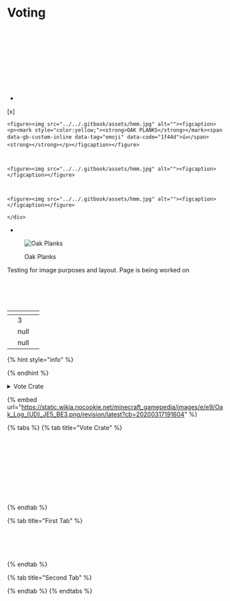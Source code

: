 # Voting

<figure><img src="../../.gitbook/assets/testing.jpg" alt=""><figcaption></figcaption></figure>

<div>

<figure><img src="../../.gitbook/assets/to.png" alt=""><figcaption></figcaption></figure>

 

<figure><img src="../../.gitbook/assets/withlore.jpg" alt=""><figcaption></figcaption></figure>

</div>

<div>

<figure><img src="../../.gitbook/assets/121212.png" alt=""><figcaption></figcaption></figure>

 

<figure><img src="../../.gitbook/assets/121212.png" alt=""><figcaption></figcaption></figure>

 

<figure><img src="../../.gitbook/assets/121212.png" alt=""><figcaption></figcaption></figure>

 

<figure><img src="../../.gitbook/assets/121212.png" alt=""><figcaption></figcaption></figure>

</div>

<div>

<figure><img src="../../.gitbook/assets/121212.png" alt=""><figcaption></figcaption></figure>

 

<figure><img src="../../.gitbook/assets/121212.png" alt=""><figcaption></figcaption></figure>

 

<figure><img src="../../.gitbook/assets/121212.png" alt=""><figcaption></figcaption></figure>

 

<figure><img src="../../.gitbook/assets/121212.png" alt=""><figcaption></figcaption></figure>

</div>



*
[x] 
    <div>

    <figure><img src="../../.gitbook/assets/hmm.jpg" alt=""><figcaption><p><mark style="color:yellow;"><strong>OAK PLANKS</strong></mark><span data-gb-custom-inline data-tag="emoji" data-code="1f44d">👍</span><strong></strong></p></figcaption></figure>

     

    <figure><img src="../../.gitbook/assets/hmm.jpg" alt=""><figcaption></figcaption></figure>

     

    <figure><img src="../../.gitbook/assets/hmm.jpg" alt=""><figcaption></figcaption></figure>

    </div>
*

<figure><img src="../../.gitbook/assets/hmm.jpg" alt="Oak Planks"><figcaption><p>Oak Planks</p></figcaption></figure>

Testing for image purposes and layout. Page is being worked on

<div>

<figure><img src="../../.gitbook/assets/testoak.png" alt=""><figcaption></figcaption></figure>

 

<figure><img src="../../.gitbook/assets/erwew.png" alt=""><figcaption></figcaption></figure>

 

<figure><img src="../../.gitbook/assets/qaz.png" alt=""><figcaption></figcaption></figure>

 

<figure><img src="../../.gitbook/assets/you.png" alt=""><figcaption></figcaption></figure>

 

<figure><img src="../../.gitbook/assets/x32.png" alt=""><figcaption></figcaption></figure>

</div>

<table data-header-hidden><thead><tr><th data-type="files"></th><th data-type="rating" data-max="3"></th><th data-type="select"></th></tr></thead><tbody><tr><td></td><td>3</td><td></td></tr><tr><td></td><td>null</td><td></td></tr><tr><td></td><td>null</td><td></td></tr></tbody></table>

{% hint style="info" %}

{% endhint %}

<details>

<summary>Vote Crate</summary>



</details>

{% embed url="https://static.wikia.nocookie.net/minecraft_gamepedia/images/e/e9/Oak_Log_(UD)_JE5_BE3.png/revision/latest?cb=20200317191604" %}

{% tabs %}
{% tab title="Vote Crate" %}
<div>

<figure><img src="../../.gitbook/assets/hmm.jpg" alt=""><figcaption></figcaption></figure>

 

<figure><img src="../../.gitbook/assets/hmm.jpg" alt=""><figcaption></figcaption></figure>

 

<figure><img src="../../.gitbook/assets/hmm.jpg" alt=""><figcaption></figcaption></figure>

 

<figure><img src="../../.gitbook/assets/hmm.jpg" alt=""><figcaption></figcaption></figure>

 

<figure><img src="../../.gitbook/assets/hmm.jpg" alt=""><figcaption></figcaption></figure>

 

<figure><img src="../../.gitbook/assets/hmm.jpg" alt=""><figcaption></figcaption></figure>

 

<figure><img src="../../.gitbook/assets/hmm.jpg" alt=""><figcaption></figcaption></figure>

 

<figure><img src="../../.gitbook/assets/hmm.jpg" alt=""><figcaption></figcaption></figure>

 

<figure><img src="../../.gitbook/assets/hmm.jpg" alt=""><figcaption></figcaption></figure>

 

<figure><img src="../../.gitbook/assets/hmm.jpg" alt=""><figcaption></figcaption></figure>

 

<figure><img src="../../.gitbook/assets/hmm.jpg" alt=""><figcaption></figcaption></figure>

</div>
{% endtab %}

{% tab title="First Tab" %}
<div>

<figure><img src="../../.gitbook/assets/testoak.png" alt=""><figcaption></figcaption></figure>

 

<figure><img src="../../.gitbook/assets/testoak.png" alt=""><figcaption></figcaption></figure>

 

<figure><img src="../../.gitbook/assets/testoak.png" alt=""><figcaption></figcaption></figure>

 

<figure><img src="../../.gitbook/assets/testoak.png" alt=""><figcaption></figcaption></figure>

 

<figure><img src="../../.gitbook/assets/testoak.png" alt=""><figcaption></figcaption></figure>

</div>
{% endtab %}

{% tab title="Second Tab" %}

{% endtab %}
{% endtabs %}
